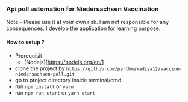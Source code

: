 ### Api poll automation for Niedersachsen Vaccination

Note:- Please use it at your own risk. I am not responsible for any consequences. I develop the application for learning purpose.



#### How to setup ?
- Prerequisit 
    - (Nodejs)[https://nodejs.org/en/]
- clone the project by `https://github.com/parthmakadiya12/vaccine-niedersachsen-poll.git`
- go to project directory inside terminal/cmd
- run `npm install` or `yarn`
- run `npm run start` or `yarn start`
